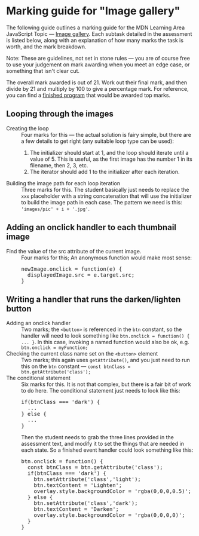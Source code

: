 # Marking guide for "Image gallery"
The following guide outlines a marking guide for the MDN Learning Area JavaScript Topic — [Image gallery](https://developer.mozilla.org/en-US/Learn/JavaScript/Building_blocks/Image_gallery). Each subtask detailed in the assessment is listed below, along with an explanation of how many marks the task is worth, and the mark breakdown.

Note: These are guidelines, not set in stone rules — you are of course free to use your judgement on mark awarding when you meet an edge case, or something that isn't clear cut.

The overall mark awarded is out of 21. Work out their final mark, and then divide by 21 and multiply by 100 to give a percentage mark. For reference, you can find a [finished program](main.js) that would be awarded top marks.

## Looping through the images

<dl>
<dt>Creating the loop</dt>
<dd>Four marks for this — the actual solution is fairy simple, but there are a few details to get right (any suitable loop type can be used):
<ol>
  <li>The initializer should start at 1, and the loop should iterate until a value of 5. This is useful, as the first image has the number 1 in its filename, then 2, 3, etc.</li>
  <li>The iterator should add 1 to the initializer after each iteration.</li>
</ol>
</dd>
<dt>Building the image path for each loop iteration</dt>
<dd>Three marks for this. The student basically just needs to replace the <code>xxx</code> placeholder with a string concatenation that will use the initializer to build the image path in each case. The pattern we need is this: <code>'images/pic' + i + '.jpg'</code>.</dd>
</dl>

## Adding an onclick handler to each thumbnail image

<dl>
<dt>Find the value of the src attribute of the current image.</dt>
<dd>Four marks for this; An anonymous function would make most sense:
<pre>
newImage.onclick = function(e) {
  displayedImage.src = e.target.src;
}
</pre>
</dd>
</dl>

## Writing a handler that runs the darken/lighten button
<dl>
<dt>Adding an onclick handler</dt>
<dd>Two marks; the <code>&lt;button&gt;</code> is referenced in the <code>btn</code> constant, so the handler will need to look something like <code>btn.onclick = function() { ... }</code>. In this case, invoking a named function would also be ok, e.g. <code>btn.onclick = myFunction;</code></dd>
<dt>Checking the current class name set on the <code>&lt;button&gt;</code> element</dt>
<dd>Two marks; this again uses <code>getAttribute()</code>, and you just need to run this on the <code>btn</code> constant — <code>const btnClass = btn.getAttribute('class');</code>
<dt>The conditional statement</dt>
<dd>Six marks for this. It is not that complex, but there is a fair bit of work to do here. The conditional statement just needs to look like this:
<pre>
if(btnClass === 'dark') {
  ...  
} else {
  ...
}
</pre>
Then the student needs to grab the three lines provided in the assessment text, and modify it to set the things that are needed in each state. So a finished event handler could look something like this:
<pre>
btn.onclick = function() {
  const btnClass = btn.getAttribute('class');
  if(btnClass === 'dark') {
    btn.setAttribute('class','light');
    btn.textContent = 'Lighten';
    overlay.style.backgroundColor = 'rgba(0,0,0,0.5)';
  } else {
    btn.setAttribute('class','dark');
    btn.textContent = 'Darken';
    overlay.style.backgroundColor = 'rgba(0,0,0,0)';
  }
}
</pre>
</dd>
</dl>

